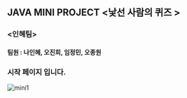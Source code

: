 ## JAVA MINI PROJECT <낯선 사람의 퀴즈 >
### <인혜팀>
#### 팀원 : 나인혜, 오진희, 임정민, 오종원 



### 시작 페이지 입니다.
![mini1](https://github.com/krafjin56/krafjin56/assets/157596156/82462050-75c6-4e61-a454-ccadd9b573be)
